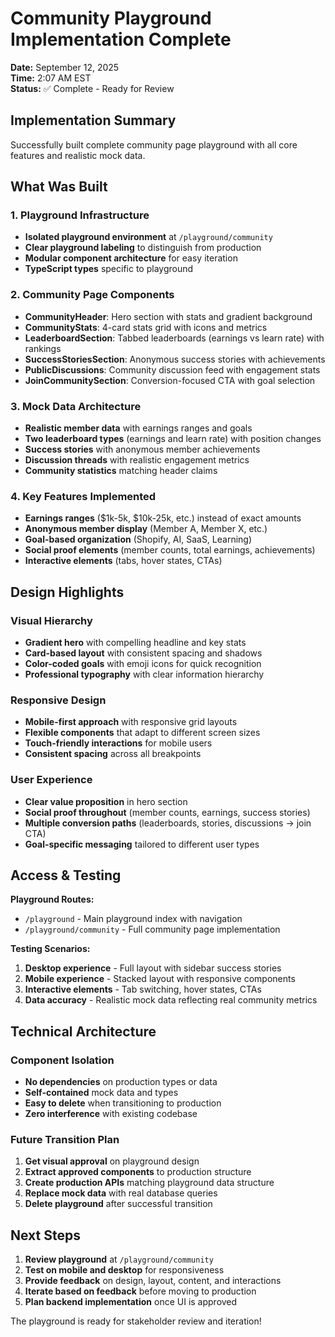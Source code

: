# Community Playground Implementation Complete

**Date:** September 12, 2025  
**Time:** 2:07 AM EST  
**Status:** ✅ Complete - Ready for Review

## Implementation Summary

Successfully built complete community page playground with all core features and realistic mock data.

## What Was Built

### 1. Playground Infrastructure
- **Isolated playground environment** at `/playground/community`
- **Clear playground labeling** to distinguish from production
- **Modular component architecture** for easy iteration
- **TypeScript types** specific to playground

### 2. Community Page Components
- **CommunityHeader**: Hero section with stats and gradient background
- **CommunityStats**: 4-card stats grid with icons and metrics
- **LeaderboardSection**: Tabbed leaderboards (earnings vs learn rate) with rankings
- **SuccessStoriesSection**: Anonymous success stories with achievements
- **PublicDiscussions**: Community discussion feed with engagement stats
- **JoinCommunitySection**: Conversion-focused CTA with goal selection

### 3. Mock Data Architecture
- **Realistic member data** with earnings ranges and goals
- **Two leaderboard types** (earnings and learn rate) with position changes
- **Success stories** with anonymous member achievements
- **Discussion threads** with realistic engagement metrics
- **Community statistics** matching header claims

### 4. Key Features Implemented
- **Earnings ranges** ($1k-5k, $10k-25k, etc.) instead of exact amounts
- **Anonymous member display** (Member A, Member X, etc.)
- **Goal-based organization** (Shopify, AI, SaaS, Learning)
- **Social proof elements** (member counts, total earnings, achievements)
- **Interactive elements** (tabs, hover states, CTAs)

## Design Highlights

### Visual Hierarchy
- **Gradient hero** with compelling headline and key stats
- **Card-based layout** with consistent spacing and shadows
- **Color-coded goals** with emoji icons for quick recognition
- **Professional typography** with clear information hierarchy

### Responsive Design
- **Mobile-first approach** with responsive grid layouts
- **Flexible components** that adapt to different screen sizes
- **Touch-friendly interactions** for mobile users
- **Consistent spacing** across all breakpoints

### User Experience
- **Clear value proposition** in hero section
- **Social proof throughout** (member counts, earnings, success stories)
- **Multiple conversion paths** (leaderboards, stories, discussions → join CTA)
- **Goal-specific messaging** tailored to different user types

## Access & Testing

**Playground Routes:**
- `/playground` - Main playground index with navigation
- `/playground/community` - Full community page implementation

**Testing Scenarios:**
1. **Desktop experience** - Full layout with sidebar success stories
2. **Mobile experience** - Stacked layout with responsive components
3. **Interactive elements** - Tab switching, hover states, CTAs
4. **Data accuracy** - Realistic mock data reflecting real community metrics

## Technical Architecture

### Component Isolation
- **No dependencies** on production types or data
- **Self-contained** mock data and types
- **Easy to delete** when transitioning to production
- **Zero interference** with existing codebase

### Future Transition Plan
1. **Get visual approval** on playground design
2. **Extract approved components** to production structure
3. **Create production APIs** matching playground data structure
4. **Replace mock data** with real database queries
5. **Delete playground** after successful transition

## Next Steps

1. **Review playground** at `/playground/community`
2. **Test on mobile and desktop** for responsiveness
3. **Provide feedback** on design, layout, content, and interactions
4. **Iterate based on feedback** before moving to production
5. **Plan backend implementation** once UI is approved

The playground is ready for stakeholder review and iteration!